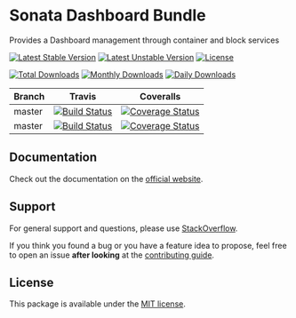 # Sonata Dashboard Bundle

Provides a Dashboard management through container and block services

[![Latest Stable Version](https://poser.pugx.org/sonata-project/dashboard-bundle/v/stable)](https://packagist.org/packages/sonata-project/dashboard-bundle)
[![Latest Unstable Version](https://poser.pugx.org/sonata-project/dashboard-bundle/v/unstable)](https://packagist.org/packages/sonata-project/dashboard-bundle)
[![License](https://poser.pugx.org/sonata-project/dashboard-bundle/license)](https://packagist.org/packages/sonata-project/dashboard-bundle)

[![Total Downloads](https://poser.pugx.org/sonata-project/dashboard-bundle/downloads)](https://packagist.org/packages/sonata-project/dashboard-bundle)
[![Monthly Downloads](https://poser.pugx.org/sonata-project/dashboard-bundle/d/monthly)](https://packagist.org/packages/sonata-project/dashboard-bundle)
[![Daily Downloads](https://poser.pugx.org/sonata-project/dashboard-bundle/d/daily)](https://packagist.org/packages/sonata-project/dashboard-bundle)

Branch | Travis | Coveralls |
------ | ------ | --------- |
master   | [![Build Status][travis_stable_badge]][travis_stable_link]     | [![Coverage Status][coveralls_stable_badge]][coveralls_stable_link]     |
master | [![Build Status][travis_unstable_badge]][travis_unstable_link] | [![Coverage Status][coveralls_unstable_badge]][coveralls_unstable_link] |

## Documentation

Check out the documentation on the [official website](https://sonata-project.org/bundles/dashboard).

## Support

For general support and questions, please use [StackOverflow](http://stackoverflow.com/questions/tagged/sonata).

If you think you found a bug or you have a feature idea to propose, feel free to open an issue
**after looking** at the [contributing guide](CONTRIBUTING.md).

## License

This package is available under the [MIT license](LICENSE).

[travis_stable_badge]: https://travis-ci.org/sonata-project/SonataDashboardBundle.svg?branch=master
[travis_stable_link]: https://travis-ci.org/sonata-project/SonataDashboardBundle
[travis_unstable_badge]: https://travis-ci.org/sonata-project/SonataDashboardBundle.svg?branch=master
[travis_unstable_link]: https://travis-ci.org/sonata-project/SonataDashboardBundle

[coveralls_stable_badge]: https://coveralls.io/repos/github/sonata-project/SonataDashboardBundle/badge.svg?branch=master
[coveralls_stable_link]: https://coveralls.io/github/sonata-project/SonataDashboardBundle?branch=master
[coveralls_unstable_badge]: https://coveralls.io/repos/github/sonata-project/SonataDashboardBundle/badge.svg?branch=master
[coveralls_unstable_link]: https://coveralls.io/github/sonata-project/SonataDashboardBundle?branch=master
